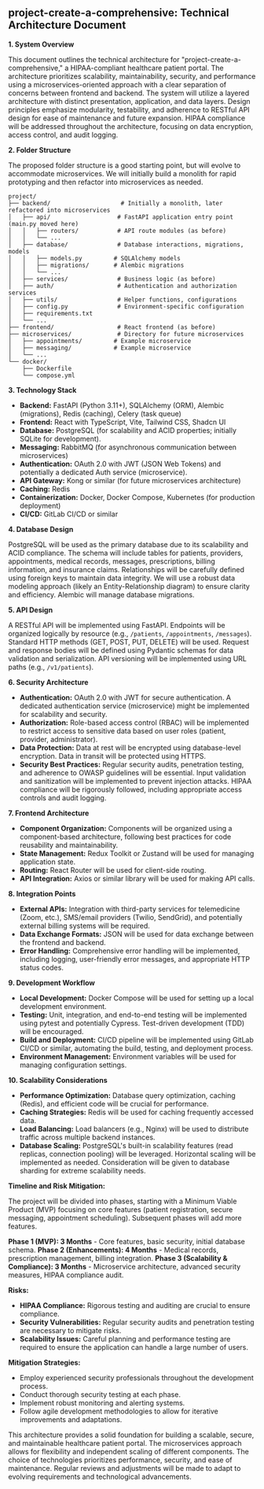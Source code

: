 ## project-create-a-comprehensive: Technical Architecture Document

**1. System Overview**

This document outlines the technical architecture for "project-create-a-comprehensive," a HIPAA-compliant healthcare patient portal.  The architecture prioritizes scalability, maintainability, security, and performance using a microservices-oriented approach with a clear separation of concerns between frontend and backend.  The system will utilize a layered architecture with distinct presentation, application, and data layers.  Design principles emphasize modularity, testability, and adherence to RESTful API design for ease of maintenance and future expansion.  HIPAA compliance will be addressed throughout the architecture, focusing on data encryption, access control, and audit logging.


**2. Folder Structure**

The proposed folder structure is a good starting point, but will evolve to accommodate microservices.  We will initially build a monolith for rapid prototyping and then refactor into microservices as needed.

```
project/
├── backend/                    # Initially a monolith, later refactored into microservices
│   ├── api/                   # FastAPI application entry point (main.py moved here)
│   │   ├── routers/           # API route modules (as before)
│   │   └── ...
│   ├── database/              # Database interactions, migrations, models
│   │   ├── models.py         # SQLAlchemy models
│   │   ├── migrations/       # Alembic migrations
│   │   └── ...
│   ├── services/              # Business logic (as before)
│   ├── auth/                  # Authentication and authorization services
│   ├── utils/                 # Helper functions, configurations
│   ├── config.py              # Environment-specific configuration
│   ├── requirements.txt
│   └── ...
├── frontend/                  # React frontend (as before)
├── microservices/             # Directory for future microservices
│   ├── appointments/         # Example microservice
│   ├── messaging/            # Example microservice
│   └── ...
└── docker/
    ├── Dockerfile
    └── compose.yml
```

**3. Technology Stack**

* **Backend:** FastAPI (Python 3.11+), SQLAlchemy (ORM), Alembic (migrations), Redis (caching), Celery (task queue)
* **Frontend:** React with TypeScript, Vite, Tailwind CSS, Shadcn UI
* **Database:** PostgreSQL (for scalability and ACID properties; initially SQLite for development).
* **Messaging:** RabbitMQ (for asynchronous communication between microservices)
* **Authentication:** OAuth 2.0 with JWT (JSON Web Tokens) and potentially a dedicated Auth service (microservice).
* **API Gateway:** Kong or similar (for future microservices architecture)
* **Caching:** Redis
* **Containerization:** Docker, Docker Compose, Kubernetes (for production deployment)
* **CI/CD:** GitLab CI/CD or similar


**4. Database Design**

PostgreSQL will be used as the primary database due to its scalability and ACID compliance.  The schema will include tables for patients, providers, appointments, medical records, messages, prescriptions, billing information, and insurance claims.  Relationships will be carefully defined using foreign keys to maintain data integrity.  We will use a robust data modeling approach (likely an Entity-Relationship diagram) to ensure clarity and efficiency.  Alembic will manage database migrations.

**5. API Design**

A RESTful API will be implemented using FastAPI.  Endpoints will be organized logically by resource (e.g., `/patients`, `/appointments`, `/messages`).  Standard HTTP methods (GET, POST, PUT, DELETE) will be used.  Request and response bodies will be defined using Pydantic schemas for data validation and serialization.  API versioning will be implemented using URL paths (e.g., `/v1/patients`).

**6. Security Architecture**

* **Authentication:** OAuth 2.0 with JWT for secure authentication.  A dedicated authentication service (microservice) might be implemented for scalability and security.
* **Authorization:** Role-based access control (RBAC) will be implemented to restrict access to sensitive data based on user roles (patient, provider, administrator).
* **Data Protection:** Data at rest will be encrypted using database-level encryption. Data in transit will be protected using HTTPS.
* **Security Best Practices:** Regular security audits, penetration testing, and adherence to OWASP guidelines will be essential.  Input validation and sanitization will be implemented to prevent injection attacks.  HIPAA compliance will be rigorously followed, including appropriate access controls and audit logging.

**7. Frontend Architecture**

* **Component Organization:** Components will be organized using a component-based architecture, following best practices for code reusability and maintainability.
* **State Management:** Redux Toolkit or Zustand will be used for managing application state.
* **Routing:** React Router will be used for client-side routing.
* **API Integration:** Axios or similar library will be used for making API calls.


**8. Integration Points**

* **External APIs:**  Integration with third-party services for telemedicine (Zoom, etc.), SMS/email providers (Twilio, SendGrid), and potentially external billing systems will be required.
* **Data Exchange Formats:** JSON will be used for data exchange between the frontend and backend.
* **Error Handling:** Comprehensive error handling will be implemented, including logging, user-friendly error messages, and appropriate HTTP status codes.


**9. Development Workflow**

* **Local Development:** Docker Compose will be used for setting up a local development environment.
* **Testing:** Unit, integration, and end-to-end testing will be implemented using pytest and potentially Cypress.  Test-driven development (TDD) will be encouraged.
* **Build and Deployment:** CI/CD pipeline will be implemented using GitLab CI/CD or similar, automating the build, testing, and deployment process.
* **Environment Management:** Environment variables will be used for managing configuration settings.


**10. Scalability Considerations**

* **Performance Optimization:** Database query optimization, caching (Redis), and efficient code will be crucial for performance.
* **Caching Strategies:** Redis will be used for caching frequently accessed data.
* **Load Balancing:** Load balancers (e.g., Nginx) will be used to distribute traffic across multiple backend instances.
* **Database Scaling:** PostgreSQL's built-in scalability features (read replicas, connection pooling) will be leveraged.  Horizontal scaling will be implemented as needed.  Consideration will be given to database sharding for extreme scalability needs.


**Timeline and Risk Mitigation:**

The project will be divided into phases, starting with a Minimum Viable Product (MVP) focusing on core features (patient registration, secure messaging, appointment scheduling).  Subsequent phases will add more features.

**Phase 1 (MVP): 3 Months** - Core features, basic security, initial database schema.
**Phase 2 (Enhancements): 4 Months** - Medical records, prescription management, billing integration.
**Phase 3 (Scalability & Compliance): 3 Months** - Microservice architecture, advanced security measures, HIPAA compliance audit.

**Risks:**

* **HIPAA Compliance:**  Rigorous testing and auditing are crucial to ensure compliance.
* **Security Vulnerabilities:** Regular security audits and penetration testing are necessary to mitigate risks.
* **Scalability Issues:** Careful planning and performance testing are required to ensure the application can handle a large number of users.


**Mitigation Strategies:**

* Employ experienced security professionals throughout the development process.
* Conduct thorough security testing at each phase.
* Implement robust monitoring and alerting systems.
* Follow agile development methodologies to allow for iterative improvements and adaptations.


This architecture provides a solid foundation for building a scalable, secure, and maintainable healthcare patient portal.  The microservices approach allows for flexibility and independent scaling of different components.  The choice of technologies prioritizes performance, security, and ease of maintenance.  Regular reviews and adjustments will be made to adapt to evolving requirements and technological advancements.
